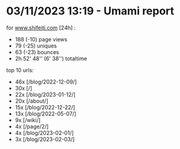 # 03/11/2023 13:19 - Umami report
for www.shifeiti.com [24h] :

 - 188 (-10) page views
 - 79 (-25) uniques
 - 63 (-23) bounces
 - 2h 52' 48'' (6' 38'') totaltime


top 10 urls:
 - 46x [/blog/2022-12-09/]
 - 30x [/]
 - 22x [/blog/2023-01-12/]
 - 20x [/about/]
 - 15x [/blog/2022-12-22/]
 - 13x [/blog/2022-05-07/]
 - 9x [/wiki/]
 - 4x [/page/2/]
 - 4x [/blog/2023-02-01/]
 - 3x [/blog/2023-02-03/]


